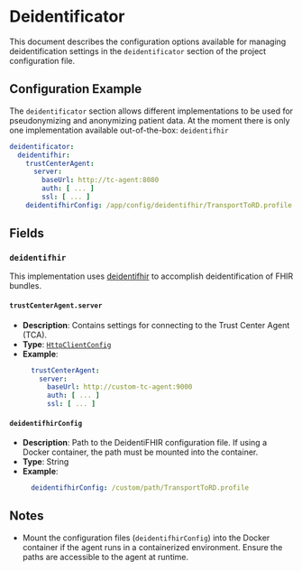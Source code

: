 # Deidentificator <Badge type="tip" text="Research Domain Agent" />

This document describes the configuration options available for managing deidentification settings
in the `deidentificator` section of the project configuration file.

## Configuration Example

The `deidentificator` section allows different implementations to be used for pseudonymizing and
anonymizing patient data. At the moment there is only one implementation available out-of-the-box:
`deidentifhir`

```yaml
deidentificator:
  deidentifhir:
    trustCenterAgent:
      server:
        baseUrl: http://tc-agent:8080
        auth: [ ... ]
        ssl: [ ... ]
    deidentifhirConfig: /app/config/deidentifhir/TransportToRD.profile
```

## Fields

### `deidentifhir`

This implementation uses [deidentifhir](https://github.com/UMEssen/DeidentiFHIR) to accomplish
deidentification of FHIR bundles.

#### `trustCenterAgent.server`

* **Description**: Contains settings for connecting to the Trust Center Agent (TCA).
* **Type**: [`HttpClientConfig`](../types/HttpClientConfig)
* **Example**:
  ```yaml
    trustCenterAgent:
      server:
        baseUrl: http://custom-tc-agent:9000
        auth: [ ... ]
        ssl: [ ... ]
  ```

#### `deidentifhirConfig`

* **Description**: Path to the DeidentiFHIR configuration file. If using a Docker container, the
  path must be mounted into the container.
* **Type**: String
* **Example**:
  ```yaml
    deidentifhirConfig: /custom/path/TransportToRD.profile
  ```

## Notes

* Mount the configuration files (`deidentifhirConfig`) into the Docker container if the agent runs
  in a containerized environment. Ensure the paths are accessible to the agent at runtime.
